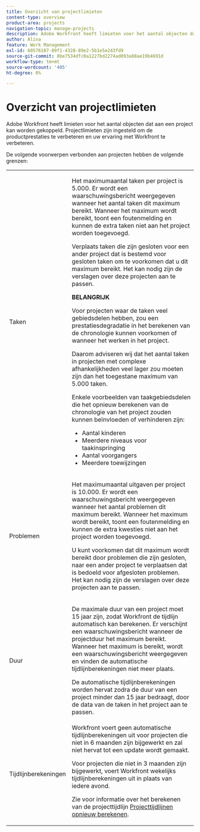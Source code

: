 ```yaml
---
title: Overzicht van projectlimieten
content-type: overview
product-area: projects
navigation-topic: manage-projects
description: Adobe Workfront heeft limieten voor het aantal objecten dat aan een project kan worden gekoppeld. Projectlimieten zijn ingesteld om de productprestaties te verbeteren en uw ervaring met Workfront te verbeteren.
author: Alina
feature: Work Management
exl-id: 60576107-89f1-4328-89e2-5b1e5e243fd9
source-git-commit: 8be7534dfc0a1227bd2274ad093a88ae19b4691d
workflow-type: tm+mt
source-wordcount: '405'
ht-degree: 0%

---
```


# Overzicht van projectlimieten

Adobe Workfront heeft limieten voor het aantal objecten dat aan een project kan worden gekoppeld. Projectlimieten zijn ingesteld om de productprestaties te verbeteren en uw ervaring met Workfront te verbeteren.

De volgende voorwerpen verbonden aan projecten hebben de volgende grenzen:

<table style="table-layout:auto"> 
 <col> 
 <col> 
 <tbody> 
  <tr> 
   <td role="rowheader"><p>Taken</p></td> 
   <td>  <p>Het maximumaantal taken per project is 5.000. Er wordt een waarschuwingsbericht weergegeven wanneer het aantal taken dit maximum bereikt. Wanneer het maximum wordt bereikt, toont een foutenmelding en kunnen de extra taken niet aan het project worden toegevoegd.</p> <p>Verplaats taken die zijn gesloten voor een ander project dat is bestemd voor gesloten taken om te voorkomen dat u dit maximum bereikt. Het kan nodig zijn de verslagen over deze projecten aan te passen.</p>

<b>BELANGRIJK</b>

Voor projecten waar de taken veel gebiedsdelen hebben, zou een prestatiesdegradatie in het berekenen van de chronologie kunnen voorkomen of wanneer het werken in het project.

Daarom adviseren wij dat het aantal taken in projecten met complexe afhankelijkheden veel lager zou moeten zijn dan het toegestane maximum van 5.000 taken.

Enkele voorbeelden van taakgebiedsdelen die het opnieuw berekenen van de chronologie van het project zouden kunnen beïnvloeden of verhinderen zijn:

<ul><li>Aantal kinderen</li>
   <li>Meerdere niveaus voor taakinspringing</li>
   <li>Aantal voorgangers</li>
   <li>Meerdere toewijzingen</li>
   </ul>
   </td> 
  </tr> 
  <tr> 
   <td role="rowheader"><p>Problemen</p></td> 
   <td>  <p>Het maximumaantal uitgaven per project is 10.000. Er wordt een waarschuwingsbericht weergegeven wanneer het aantal problemen dit maximum bereikt. Wanneer het maximum wordt bereikt, toont een foutenmelding en kunnen de extra kwesties niet aan het project worden toegevoegd.</p> <p>U kunt voorkomen dat dit maximum wordt bereikt door problemen die zijn gesloten, naar een ander project te verplaatsen dat is bedoeld voor afgesloten problemen. Het kan nodig zijn de verslagen over deze projecten aan te passen.</p> </td> 
  </tr> 
  <tr> 
   <td role="rowheader"><p>Duur</p></td> 
   <td> <p>De maximale duur van een project moet 15 jaar zijn, zodat Workfront de tijdlijn automatisch kan berekenen. Er verschijnt een waarschuwingsbericht wanneer de projectduur het maximum bereikt. Wanneer het maximum is bereikt, wordt een waarschuwingsbericht weergegeven en vinden de automatische tijdlijnberekeningen niet meer plaats.</p> <p>De automatische tijdlijnberekeningen worden hervat zodra de duur van een project minder dan 15 jaar bedraagt, door de data van de taken in het project aan te passen.</p> </td> 
  </tr> 
  <tr> 
   <td role="rowheader"><p>Tijdlijnberekeningen</p></td> 
   <td>Workfront voert geen automatische tijdlijnberekeningen uit voor projecten die niet in 6 maanden zijn bijgewerkt en zal niet hervat tot een update wordt gemaakt.<p>Voor projecten die niet in 3 maanden zijn bijgewerkt, voert Workfront wekelijks tijdlijnberekeningen uit in plaats van iedere avond.</p><p>Zie voor informatie over het berekenen van de projecttijdlijn <a href="../../../manage-work/projects/manage-projects/recalculate-project-timeline.md" class="MCXref xref">Projecttijdlijnen opnieuw berekenen</a>. </p></td> 
  </tr> 
 </tbody> 
</table>

<!-- Notes from the table: 
     <p>For tasks limits: (This is NOT TRUE , but the PMs always wanted this to stay the way it is because they don't want customers creating projects bigger than this.)</p>
    <p>For issue limits: (this is true only for some clusters; according to Anna A., some clusters are set to a million.)</p>
    -->